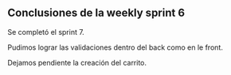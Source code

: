 ## Conclusiones de la weekly sprint 6

Se completó el sprint 7.

Pudimos lograr las validaciones dentro del back como en le front.
  
Dejamos pendiente la creación del carrito.







